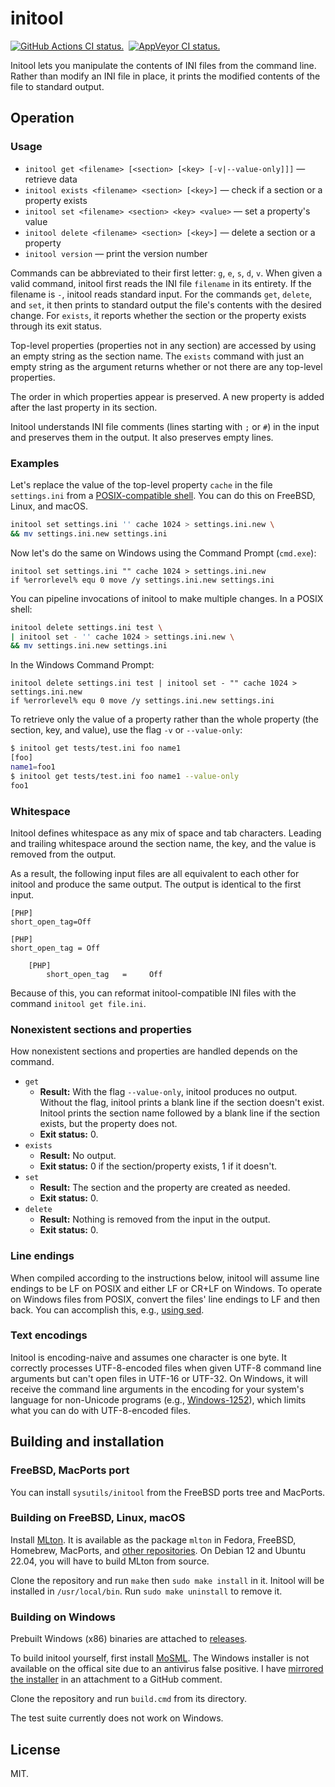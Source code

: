 # initool

[![GitHub Actions CI status.](https://github.com/dbohdan/initool/actions/workflows/ci.yml/badge.svg)](https://github.com/dbohdan/initool/actions/workflows/ci.yml)&nbsp;
[![AppVeyor CI status.](https://ci.appveyor.com/api/projects/status/github/dbohdan/initool?branch=master&svg=true)](https://ci.appveyor.com/project/dbohdan/initool)

Initool lets you manipulate the contents of INI files from the command line.
Rather than modify an INI file in place, it prints the modified contents of the
file to standard output.


## Operation

### Usage

* `initool get <filename> [<section> [<key> [-v|--value-only]]]` — retrieve data
* `initool exists <filename> <section> [<key>]` — check if a section or a property exists
* `initool set <filename> <section> <key> <value>` — set a property's value
* `initool delete <filename> <section> [<key>]` — delete a section or a property
* `initool version` — print the version number

Commands can be abbreviated to their first letter: `g`, `e`, `s`, `d`, `v`.
When given a valid command, initool first reads the INI file `filename` in its
entirety. If the filename is `-`, initool reads standard input. For the
commands `get`, `delete`, and `set`, it then prints to standard output the
file's contents with the desired change. For `exists`, it reports whether the
section or the property exists through its exit status.

Top-level properties (properties not in any section) are accessed by using an
empty string as the section name. The `exists` command with just an empty
string as the argument returns whether or not there are any top-level
properties.

The order in which properties appear is preserved. A new property is added
after the last property in its section.

Initool understands INI file comments (lines starting with `;` or `#`) in the
input and preserves them in the output. It also preserves empty lines.

### Examples

Let's replace the value of the top-level property `cache` in the
file `settings.ini` from a
[POSIX-compatible shell](https://en.wikipedia.org/wiki/Unix_shell). You can
do this on FreeBSD, Linux, and macOS.

```sh
initool set settings.ini '' cache 1024 > settings.ini.new \
&& mv settings.ini.new settings.ini
```

Now let's do the same on Windows using the Command Prompt (`cmd.exe`):

```batch
initool set settings.ini "" cache 1024 > settings.ini.new
if %errorlevel% equ 0 move /y settings.ini.new settings.ini
```

You can pipeline invocations of initool to make multiple changes. In a POSIX
shell:

```sh
initool delete settings.ini test \
| initool set - '' cache 1024 > settings.ini.new \
&& mv settings.ini.new settings.ini
```

In the Windows Command Prompt:

```batch
initool delete settings.ini test | initool set - "" cache 1024 > settings.ini.new
if %errorlevel% equ 0 move /y settings.ini.new settings.ini
```
 
To retrieve only the value of a property rather than the whole property
(the section, key, and value), use the flag `-v` or `--value-only`:

```sh
$ initool get tests/test.ini foo name1
[foo]
name1=foo1
$ initool get tests/test.ini foo name1 --value-only
foo1
```

### Whitespace

Initool defines whitespace as any mix of space and tab characters. Leading
and trailing whitespace around the section name, the key, and the value is
removed from the output.

As a result, the following input files are all equivalent to each other for
initool and produce the same output. The output is identical to the first input.

```
[PHP]
short_open_tag=Off
```

```
[PHP]
short_open_tag = Off
```

```
    [PHP]
        short_open_tag   =     Off
```

Because of this, you can reformat initool-compatible INI files with the command
`initool get file.ini`.

### Nonexistent sections and properties

How nonexistent sections and properties are handled depends on the command.

* `get`
    * **Result:** With the flag `--value-only`, initool produces no output. Without the flag, initool prints a blank line if the section doesn't exist. Initool prints the section name followed by a blank line if the section exists, but the property does not.
    * **Exit status:** 0.
* `exists`
    * **Result:** No output.
    * **Exit status:** 0 if the section/property exists, 1 if it doesn't.
* `set`
    * **Result:** The section and the property are created as needed.
    * **Exit status:** 0.
* `delete`
    * **Result:** Nothing is removed from the input in the output.
    * **Exit status:** 0.

### Line endings

When compiled according to the instructions below, initool will assume line
endings to be LF on POSIX and either LF or CR+LF on Windows. To operate on
Windows files from POSIX, convert the files' line endings to LF and then back.
You can accomplish this, e.g., [using sed](http://stackoverflow.com/a/2613834).

### Text encodings

Initool is encoding-naive and assumes one character is one byte. It correctly
processes UTF-8-encoded files when given UTF-8 command line arguments but
can't open files in UTF-16 or UTF-32. On Windows, it will receive the command
line arguments in the encoding for your system's language for non-Unicode
programs (e.g., [Windows-1252](https://en.wikipedia.org/wiki/Windows-1252)),
which limits what you can do with UTF-8-encoded files.

## Building and installation

### FreeBSD, MacPorts port

You can install `sysutils/initool` from the FreeBSD ports tree and MacPorts.

### Building on FreeBSD, Linux, macOS

Install [MLton](http://mlton.org/). It is available as the package `mlton` in
Fedora, FreeBSD, Homebrew, MacPorts, and
[other repositories](https://repology.org/project/mlton/versions).
On Debian 12 and Ubuntu 22.04, you will have to build MLton from source.

Clone the repository and run `make` then `sudo make install` in it. Initool
will be installed in `/usr/local/bin`. Run `sudo make uninstall` to remove it.

### Building on Windows

Prebuilt Windows (x86) binaries are attached to
[releases](https://github.com/dbohdan/initool/releases).

To build initool yourself, first install [MoSML](http://mosml.org). The Windows
installer is not available on the offical site due to an antivirus false
positive. I have [mirrored the
installer](https://github.com/kfl/mosml/issues/49#issuecomment-368878055)
in an attachment to a GitHub comment.

Clone the repository and run `build.cmd` from its directory.

The test suite currently does not work on Windows.

## License

MIT.

